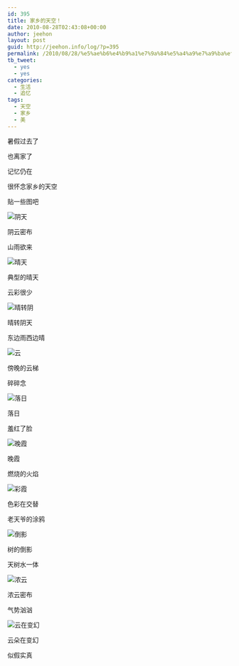 ```yaml
---
id: 395
title: 家乡的天空！
date: 2010-08-28T02:43:08+00:00
author: jeehon
layout: post
guid: http://jeehon.info/log/?p=395
permalink: /2010/08/28/%e5%ae%b6%e4%b9%a1%e7%9a%84%e5%a4%a9%e7%a9%ba%ef%bc%81/
tb_tweet:
  - yes
  - yes
categories:
  - 生活
  - 追忆
tags:
  - 天空
  - 家乡
  - 美
---
```

暑假过去了
  
也离家了
  
记忆仍在
  
很怀念家乡的天空
  
贴一些图吧

![阴天](http://pic.yupoo.com/jeehon/AqJ5IP3W/medium.jpg)
  
阴云密布
  
山雨欲来
  
<!--more-->


  
![晴天](http://pic.yupoo.com/jeehon/AqJ5JMkW/medium.jpg)
  
典型的晴天
  
云彩很少

![晴转阴](http://pic.yupoo.com/jeehon/AqJ5KJLK/medium.jpg)
  
晴转阴天
  
东边雨西边晴

![云](http://pic.yupoo.com/jeehon/AqJ5LMfG/medium.jpg)
  
傍晚的云梯
  
碎碎念

![落日](http://pic.yupoo.com/jeehon/AqJ5MDb0/medium.jpg)
  
落日
  
羞红了脸

![晚霞](http://pic.yupoo.com/jeehon/AqJ5Ohow/medium.jpg)
  
晚霞
  
燃烧的火焰

![彩霞](http://pic.yupoo.com/jeehon/AqJ5PvkW/medium.jpg)
  
色彩在交替
  
老天爷的涂鸦

![倒影](http://pic.yupoo.com/jeehon/AqJ5Qiab/medium.jpg)
  
树的倒影
  
天树水一体

![浓云](http://pic.yupoo.com/jeehon/AqJ5RuwP/medium.jpg)
  
浓云密布
  
气势汹汹

![云在变幻](http://pic.yupoo.com/jeehon/AqJ5T1S5/medium.jpg)
  
云朵在变幻
  
似假实真